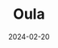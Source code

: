 ---  
layout: startup_page  
title: "Oula"  
id: "oulahealth.com"  
permalink: "/oulaoulahealth.com02202024/"  
website: "https://www.oulahealth.com/"  
funding_round: "Series B"  
funding_amount: "$28M"  
investors: "Revolution Ventures, Maverick Ventures, GV, Female Founders Fund, 8VC, Alumni Ventures, Great Oaks"  
about: "Oula is a modern maternity care clinic combining midwifery and obstetrics to provide personalized, evidence-based care. They offer a technology-enabled, hybrid care approach aiming to improve patient experiences and outcomes, addressing gaps in the current maternity care system. Oula's collaborative model prioritizes patient needs and leads to better C-section, preterm birth, and low birth weight rates."  
markets: "Healthtech, Maternal Healthcare, Hospitals and Health Care, Personal Health, Women's"  
hq: "Brooklyn, New York, United States"  
founded_year: "2019"  
linkedin: "https://www.linkedin.com/company/oula-health"  
twitter: "https://twitter.com/OulaHealth"  
instagram: "https://www.instagram.com/oulahealth/"  
facebook: "https://www.facebook.com/oulahealth"  
crunchbase: "https://www.crunchbase.com/organization/oula-health"  
pitchbook: "https://pitchbook.com/profiles/company/434642-32"  

date_display: "20-Feb-2024"  
date: "2024-02-20"

# SEO Optimization  
meta_title: "Oula - Series B Funding ($28M)"  
meta_description: "Oula, Oula is a modern maternity care clinic combining midwifery and obstetrics to provide personalized, evidence-based care. They offer a technology-enable..."  
meta_keywords: "Oula, Healthtech, Maternal Healthcare, Hospitals and Health Care, Personal Health, Women's, Series B funding"  
canonical_url: "https://startup.projectstartups.com/oulaoulahealth.com02202024/"  
---